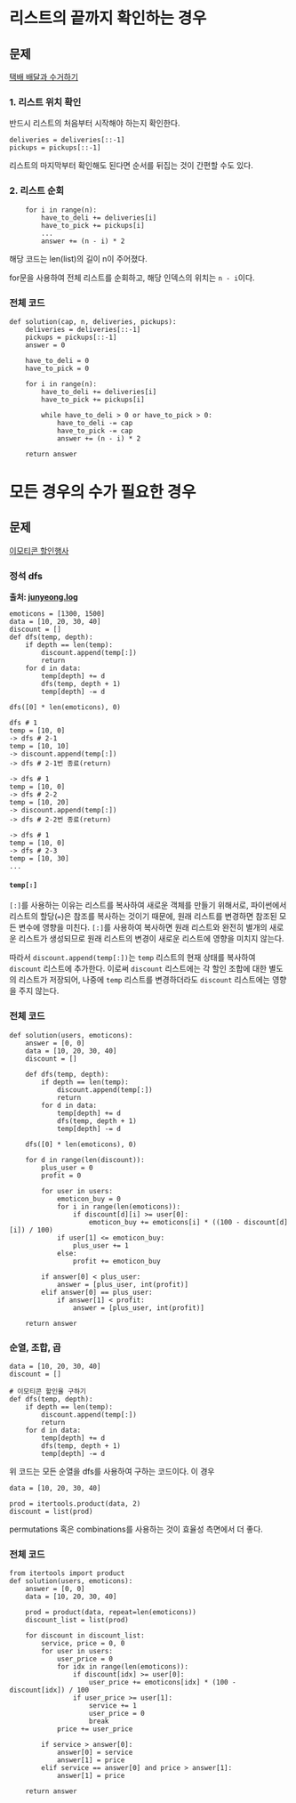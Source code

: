 # 리스트의 끝까지 확인하는 경우

## 문제
[택배 배달과 수거하기](https://school.programmers.co.kr/learn/courses/30/lessons/150369)

### 1. 리스트 위치 확인
반드시 리스트의 처음부터 시작해야 하는지 확인한다.
```
deliveries = deliveries[::-1]
pickups = pickups[::-1]
```
리스트의 마지막부터 확인해도 된다면 순서를 뒤집는 것이 간편할 수도 있다.

### 2. 리스트 순회
```
    for i in range(n):
        have_to_deli += deliveries[i]
        have_to_pick += pickups[i]
        ...
        answer += (n - i) * 2
```
해당 코드는 len(list)의 길이 n이 주어졌다.

for문을 사용하여 전체 리스트를 순회하고, 해당 인덱스의 위치는 `n - i`이다.

### 전체 코드
```
def solution(cap, n, deliveries, pickups):
    deliveries = deliveries[::-1]
    pickups = pickups[::-1]
    answer = 0

    have_to_deli = 0
    have_to_pick = 0

    for i in range(n):
        have_to_deli += deliveries[i]
        have_to_pick += pickups[i]

        while have_to_deli > 0 or have_to_pick > 0:
            have_to_deli -= cap
            have_to_pick -= cap
            answer += (n - i) * 2

    return answer
```

# 모든 경우의 수가 필요한 경우

## 문제
[이모티콘 할인행사](https://school.programmers.co.kr/learn/courses/30/lessons/150368)

### 정석 dfs
**출처: [junyeong.log](https://velog.io/@yohan11/%ED%94%84%EB%A1%9C%EA%B7%B8%EB%9E%98%EB%A8%B8%EC%8A%A4-Lv2.-%EC%9D%B4%EB%AA%A8%ED%8B%B0%EC%BD%98-%ED%95%A0%EC%9D%B8%ED%96%89%EC%82%AC-Python-%ED%8C%8C%EC%9D%B4%EC%8D%AC)**
```
emoticons = [1300, 1500]
data = [10, 20, 30, 40]
discount = []
def dfs(temp, depth):
    if depth == len(temp):
        discount.append(temp[:])
        return
    for d in data:
        temp[depth] += d
        dfs(temp, depth + 1)
        temp[depth] -= d

dfs([0] * len(emoticons), 0)
```
```
dfs # 1
temp = [10, 0]
-> dfs # 2-1
temp = [10, 10]
-> discount.append(temp[:])
-> dfs # 2-1번 종료(return)

-> dfs # 1
temp = [10, 0]
-> dfs # 2-2
temp = [10, 20]
-> discount.append(temp[:])
-> dfs # 2-2번 종료(return)

-> dfs # 1
temp = [10, 0]
-> dfs # 2-3
temp = [10, 30]
...
```

#### `temp[:]`
`[:]`를 사용하는 이유는 리스트를 복사하여 새로운 객체를 만들기 위해서로, 파이썬에서 리스트의 할당(`=`)은 참조를 복사하는 것이기 때문에, 원래 리스트를 변경하면 참조된 모든 변수에 영향을 미친다.
`[:]`를 사용하여 복사하면 원래 리스트와 완전히 별개의 새로운 리스트가 생성되므로 원래 리스트의 변경이 새로운 리스트에 영향을 미치지 않는다.

따라서 `discount.append(temp[:])`는 `temp` 리스트의 현재 상태를 복사하여 `discount` 리스트에 추가한다.
이로써 `discount` 리스트에는 각 할인 조합에 대한 별도의 리스트가 저장되어, 나중에 `temp` 리스트를 변경하더라도 `discount` 리스트에는 영향을 주지 않는다.

### 전체 코드
```
def solution(users, emoticons):
    answer = [0, 0]
    data = [10, 20, 30, 40]
    discount = []

    def dfs(temp, depth):
        if depth == len(temp):
            discount.append(temp[:])
            return
        for d in data:
            temp[depth] += d
            dfs(temp, depth + 1)
            temp[depth] -= d

    dfs([0] * len(emoticons), 0)

    for d in range(len(discount)):
        plus_user = 0
        profit = 0

        for user in users:
            emoticon_buy = 0
            for i in range(len(emoticons)):
                if discount[d][i] >= user[0]:
                    emoticon_buy += emoticons[i] * ((100 - discount[d][i]) / 100)
            if user[1] <= emoticon_buy:
                plus_user += 1
            else:
                profit += emoticon_buy

        if answer[0] < plus_user:
            answer = [plus_user, int(profit)]
        elif answer[0] == plus_user:
            if answer[1] < profit:
                answer = [plus_user, int(profit)]

    return answer
```

### 순열, 조합, 곱
```
data = [10, 20, 30, 40]
discount = []

# 이모티콘 할인율 구하기
def dfs(temp, depth):
    if depth == len(temp):
        discount.append(temp[:])
        return
    for d in data:
        temp[depth] += d
        dfs(temp, depth + 1)
        temp[depth] -= d
```
위 코드는 모든 순열을 dfs를 사용하여 구하는 코드이다. 이 경우
```
data = [10, 20, 30, 40]

prod = itertools.product(data, 2)
discount = list(prod)
```
permutations 혹은 combinations를 사용하는 것이 효율성 측면에서 더 좋다.

### 전체 코드
```
from itertools import product
def solution(users, emoticons):
    answer = [0, 0]
    data = [10, 20, 30, 40]

    prod = product(data, repeat=len(emoticons))    
    discount_list = list(prod)
    
    for discount in discount_list:
        service, price = 0, 0
        for user in users:   
            user_price = 0
            for idx in range(len(emoticons)):
                if discount[idx] >= user[0]:
                    user_price += emoticons[idx] * (100 - discount[idx]) / 100                
                if user_price >= user[1]:
                    service += 1
                    user_price = 0
                    break
            price += user_price

        if service > answer[0]:
            answer[0] = service
            answer[1] = price
        elif service == answer[0] and price > answer[1]:
            answer[1] = price
            
    return answer
```
